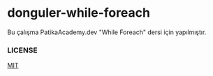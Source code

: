 ﻿# donguler-while-foreach

Bu çalışma PatikaAcademy.dev "While Foreach" dersi için yapılmıştır.

### LICENSE

[MIT](https://github.com/vahdetsavci/donguler-while-foreach/blob/main/LICENSE)
